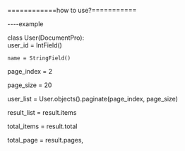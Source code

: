 ============how to use?===========

----example

class User(DocumentPro):   
    user_id = IntField() 
    
    name = StringField()
    
page_index = 2

page_size = 20

user_list = User.objects().paginate(page_index, page_size)

result_list = result.items

total_items = result.total 

total_page = result.pages,